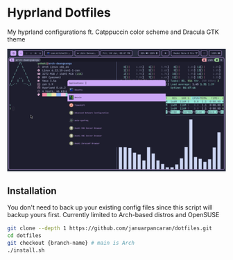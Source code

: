 # Hyprland Dotfiles

My hyprland configurations ft. Catppuccin color scheme and Dracula GTK theme

![megaphone](screenshot.png)

## Installation

You don't need to back up your existing config files since this script will backup yours first. Currently limited to Arch-based distros and OpenSUSE

```bash
git clone --depth 1 https://github.com/januarpancaran/dotfiles.git
cd dotfiles
git checkout {branch-name} # main is Arch
./install.sh
```
